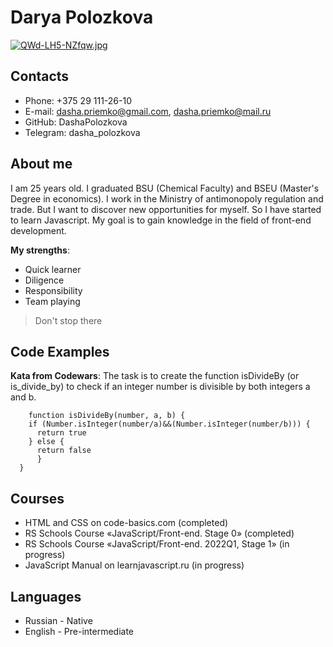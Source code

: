 # Darya Polozkova

[![QWd-LH5-NZfqw.jpg](https://i.postimg.cc/28PhRnDz/QWd-LH5-NZfqw.jpg)](https://postimg.cc/6yfyC2qS)

## Contacts
* Phone: +375 29 111-26-10
* E-mail: dasha.priemko@gmail.com, dasha.priemko@mail.ru
* GitHub: DashaPolozkova
* Telegram: dasha_polozkova

## About me
 I am 25 years old. I graduated BSU (Chemiсal Faculty) and BSEU (Master's Degree in economics).  I work in the Ministry of antimonopoly regulation and trade. But I want to discover new opportunities for myself. So I have started to learn Javascript.
 My goal is to gain knowledge in the field of front-end development.

 **My strengths**:
  - Quick learner
  - Diligence
  - Responsibility
  - Team playing

> Don't stop there

## Code Examples
**Kata from Codewars**: The task is to create the function isDivideBy (or is_divide_by) to check if an integer number is divisible by both integers a and b.

```
    function isDivideBy(number, a, b) {
    if (Number.isInteger(number/a)&&(Number.isInteger(number/b))) {
      return true 
    } else {
      return false
      }
  }
  ```

## Courses

* HTML and CSS on code-basics.com (completed)
* RS Schools Course «JavaScript/Front-end. Stage 0» (completed)
* RS Schools Course «JavaScript/Front-end. 2022Q1, Stage 1» (in progress)
* JavaScript Manual on learnjavascript.ru (in progress)

## Languages

* Russian - Native
* English - Pre-intermediate

